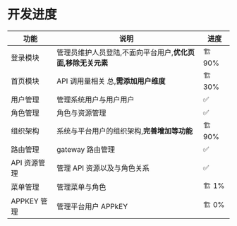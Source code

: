 # 开发进度

| 功能         | 说明                                                        | 进度  |
| ------------ | ----------------------------------------------------------- | ----- |
| 登录模块     | 管理员维护人员登陆,不面向平台用户,**优化页面,移除无关元素** | 🏗 90% |
| 首页模块     | API 调用量相关 总,**需添加用户维度**                        | 🏗 30% |
| 用户管理     | 管理系统用户与用户用户                                      | ✅    |
| 角色管理     | 角色与资源管理                                              | ✅    |
| 组织架构     | 系统与平台用户的组织架构,**完善增加等功能**                 | 🏗 90% |
| 路由管理     | gateway 路由管理                                            | ✅    |
| API 资源管理 | 管理 API 资源以及与角色关系                                 | ✅    |
| 菜单管理     | 管理菜单与角色                                              | 🏗 1%  |
| APPKEY 管理  | 管理平台用户 APPkEY                                         | 🏗 0%  |
